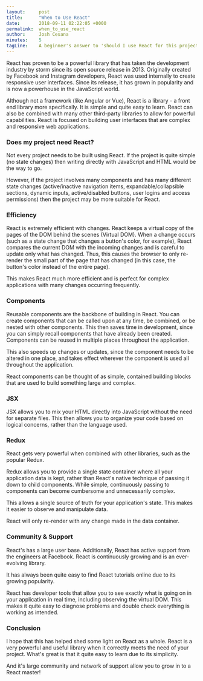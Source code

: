```yaml
---
layout:     post
title:      "When to Use React"
date:       2018-09-11 02:22:05 +0000
permalink:  when_to_use_react
author:     Josh Cesana
minutes:    5
tagLine:    A beginner's answer to 'should I use React for this project'?
---
```


React has proven to be a powerful library that has taken the development industry by storm since its open source release in 2013. Originally created by Facebook and Instagram developers, React was used internally to create responsive user interfaces. Since its release, it has grown in popularity and is now a powerhouse in the JavaScript world.

Although not a framework (like Angular or Vue), React is a library - a front end library more specifically. It is simple and quite easy to learn. React can also be combined with many other third-party libraries to allow for powerful capabilities. React is focused on building user interfaces that are complex and responsive web applications.

### Does my project need React?

Not every project needs to be built using React. If the project is quite simple (no state changes) then writing directly with JavaScript and HTML would be the way to go.

However, if the project involves many components and has many different state changes (active/inactive navigation items, expandable/collapsible sections, dynamic inputs, active/disabled buttons, user logins and access permissions) then the project may be more suitable for React.

### Efficiency

React is extremely efficient with changes. React keeps a virtual copy of the pages of the DOM behind the scenes (Virtual DOM). When a change occurs (such as a state change that changes a button's color, for example), React compares the current DOM with the incoming changes and is careful to update only what has changed. Thus, this causes the browser to only re-render the small part of the page that has changed (in this case, the button's color instead of the entire page).

This makes React much more efficient and is perfect for complex applications with many changes occurring frequently.

### Components

Reusable components are the backbone of building in React. You can create components that can be called upon at any time, be combined, or be nested with other components. This then saves time in development, since you can simply recall components that have already been created. Components can be reused in multiple places throughout the application.

This also speeds up changes or updates, since the component needs to be altered in one place, and takes effect wherever the component is used all throughout the application.

React components can be thought of as simple, contained building blocks that are used to build something large and complex.

### JSX

JSX allows you to mix your HTML directly into JavaScript without the need for separate files. This then allows you to organize your code based on logical concerns, rather than the language used.

### Redux

React gets very powerful when combined with other libraries, such as the popular Redux.

Redux allows you to provide a single state container where all your application data is kept, rather than React's native technique of passing it down to child components. While simple, continuously passing to components can become cumbersome and unnecessarily complex.

This allows a single source of truth for your application's state. This makes it easier to observe and manipulate data.

React will only re-render with any change made in the data container.

### Community & Support

React's has a large user base. Additionally, React has active support from the engineers at Facebook. React is continuously growing and is an ever-evolving library.

It has always been quite easy to find React tutorials online due to its growing popularity.

React has developer tools that allow you to see exactly what is going on in your application in real time, including observing the virtual DOM. This makes it quite easy to diagnose problems and double check everything is working as intended.

### Conclusion

I hope that this has helped shed some light on React as a whole. React is a very powerful and useful library when it correctly meets the need of your project. What's great is that it quite easy to learn due to its simplicity.

And it's large community and network of support allow you to grow in to a React master!
